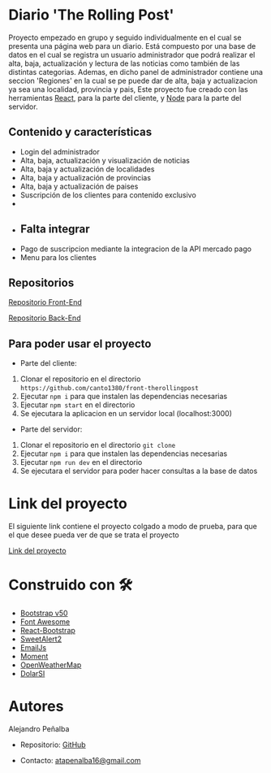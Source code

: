 # Diario 'The Rolling Post'

Proyecto empezado en grupo y seguido individualmente en el cual se presenta una página web para un diario.
Está compuesto por una base de datos en el cual se registra un usuario administrador que podrá realizar el alta, baja, actualización y lectura de las noticias como también de las distintas categorias.
Ademas, en dicho panel de administrador contiene una seccion 'Regiones' en la cual se pe puede dar de alta, baja y actualizacion ya sea una localidad, provincia y pais, 
Este proyecto fue creado con las herramientas [React](https://es.reactjs.org/), para la parte del cliente, y [Node](https://nodejs.org/es/) para la parte del servidor.

## Contenido y características
- Login del administrador
- Alta, baja, actualización y visualización de noticias
- Alta, baja y actualización de localidades
- Alta, baja y actualización de provincias
- Alta, baja y actualización de paises
- Suscripción de los clientes para contenido exclusivo
- 
- ## Falta integrar
- Pago de suscripcion mediante la integracion de la API mercado pago
- Menu para los clientes

## Repositorios

[Repositorio Front-End](https://github.com/canto1380/front-therollingpost)

[Repositorio Back-End](https://github.com/canto1380/back-TheRollingPost)

## Para poder usar el proyecto
- Parte del cliente:
1. Clonar el repositorio en el directorio `https://github.com/canto1380/front-therollingpost`
2. Ejecutar `npm i` para que instalen las dependencias necesarias
3. Ejecutar `npm start` en el directorio
4. Se ejecutara la aplicacion en un servidor local (localhost:3000)

- Parte del servidor:
1. Clonar el repositorio en el directorio `git clone `
2. Ejecutar `npm i` para que instalen las dependencias necesarias
3. Ejecutar `npm run dev` en el directorio
4. Se ejecutara el servidor para poder hacer consultas a la base de datos

# Link del proyecto
El siguiente link contiene el proyecto colgado a modo de prueba, para que el que desee pueda ver de que se trata el proyecto

[Link del proyecto](https://therollingpostnews.netlify.app/)

# Construido con 🛠
- [Bootstrap v50](https://getbootstrap.com/docs/5.0/getting-started/introduction/)
- [Font Awesome](https://fontawesome.com/)
- [React-Bootstrap](https://react-bootstrap.netlify.app/)
- [SweetAlert2](https://sweetalert2.github.io/)
- [EmailJs](https://www.emailjs.com/)
- [Moment](https://momentjs.com/)
- [OpenWeatherMap](http://api.openweathermap.org)
- [DolarSI](https://www.dolarsi.com/api)

# Autores
Alejandro Peñalba

- Repositorio: [GitHub](https://github.com/canto1380)

- Contacto: atapenalba16@gmail.com
